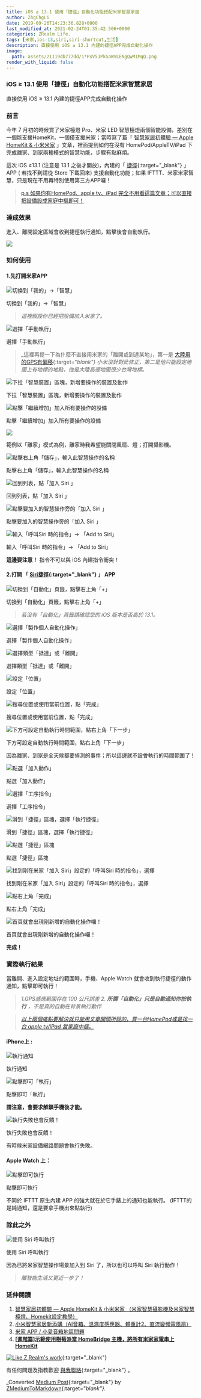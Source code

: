```yaml
---
title: iOS ≥ 13.1 使用「捷徑」自動化功能搭配米家智慧家居
author: ZhgChgLi
date: 2019-09-26T14:23:36.828+0000
last_modified_at: 2021-02-24T01:35:42.506+0000
categories: ZRealm Life.
tags: [米家,ios-13,siri,siri-shortcut,生活]
description: 直接使用 iOS ≥ 13.1 內建的捷徑APP完成自動化操作
image:
  path: assets/21119db777dd/1*PxV5JPkSaWVLENgQwM1MqQ.png
render_with_liquid: false
---
```


### iOS ≥ 13\.1 使用「捷徑」自動化功能搭配米家智慧家居

直接使用 iOS ≥ 13\.1 內建的捷徑APP完成自動化操作
### 前言

今年 7 月初的時候買了米家檯燈 Pro、米家 LED 智慧檯燈兩個智能設備，差別在一個能支援HomeKit，一個僅支援米家；當時寫了篇「 [智慧家居初體驗 — Apple HomeKit & 小米米家](../c3150cdc85dd/) 」文章，裡面提到如何在沒有 HomePod/AppleTV/iPad 下完成離家、到家兩種模式的智慧功能，步驟有點麻煩。

這次 iOS ≥13\.1 \(注意是 13\.1 之後才開放\)，內建的「 [捷徑](https://apps.apple.com/tw/app/%E6%8D%B7%E5%BE%91/id915249334){:target="_blank"} 」APP \( 若找不到請從 Store 下載回來\) 支援自動化功能；如果 IFTTT、米家米家智慧，只是現在不用再特別使用第三方APP囉！
> [p\.s 如果你有HomePod、apple tv、iPad 完全不用看這篇文章；可以直接把設備設成家庭中樞即可！](../c3150cdc85dd/) 


### 達成效果

進入、離開設定區域會收到捷徑執行通知，點擊後會自動執行。


![](/assets/21119db777dd/1*PxV5JPkSaWVLENgQwM1MqQ.png)

### 如何使用
#### 1\.先打開米家APP


![切換到「我的」\-&gt;「智慧」](/assets/21119db777dd/1*Z0Papen1int2BNH-UO5GjQ.png)

切換到「我的」\-&gt;「智慧」
> _這裡假設你已經把設備加入米家了。_ 




![選擇「手動執行」](/assets/21119db777dd/1*k70shMyqZ68g3TT6xQIr6Q.png)

選擇「手動執行」
> _這裡再提一下為什麼不直接用米家的「離開或到達某地」，第一是 [大陸用的GPS有偏移](https://buzzorange.com/techorange/2019/05/09/china-map-is-wrong/){:target="_blank"} 小米沒針對此修正，第二是他只能設定地圖上有地標的地點，他是大陸高德地圖很少台灣地標。_ 




![下拉「智慧裝置」區塊，新增要操作的裝置及動作](/assets/21119db777dd/1*IPg5D4G7N514em_kfWuc5w.png)

下拉「智慧裝置」區塊，新增要操作的裝置及動作


![點擊「繼續增加」加入所有要操作的設備](/assets/21119db777dd/1*wQOvC90cSr2iswe_80qHxw.png)

點擊「繼續增加」加入所有要操作的設備


![](/assets/21119db777dd/1*NkJcbWEBZACxpdVT7plPDQ.png)


範例以「離家」模式為例，離家時我希望能關閉風扇、燈；打開攝影機。


![點擊右上角「儲存」，輸入此智慧操作的名稱](/assets/21119db777dd/1*7NJfN3nJ_YjDVDfg1eOkiA.png)

點擊右上角「儲存」，輸入此智慧操作的名稱


![回到列表，點「加入 Siri 」](/assets/21119db777dd/1*J3bs38gdCu7lWM5_BF3Gxg.png)

回到列表，點「加入 Siri 」


![點擊要加入的智慧操作旁的「加入 Siri 」](/assets/21119db777dd/1*3-StxB6DSIQ9CEvg8xxMVg.png)

點擊要加入的智慧操作旁的「加入 Siri 」


![輸入「呼叫Siri 時的指令」\-&gt; 「Add to Siri」](/assets/21119db777dd/1*g0PjYwD7i-oiA3Ju9V76QQ.png)

輸入「呼叫Siri 時的指令」\-&gt; 「Add to Siri」

**這邊要注意！** 指令不可以與 iOS 內建指令衝突！
#### 2\.打開 「 [Siri捷徑](https://apps.apple.com/tw/app/%E6%8D%B7%E5%BE%91/id915249334){:target="_blank"} 」 APP


![切換到「自動化」頁籤，點擊右上角「\+」](/assets/21119db777dd/1*_LPvWc3F9OKed2q93u2sQA.png)

切換到「自動化」頁籤，點擊右上角「\+」
> _若沒有「自動化」頁籤請確認您的 iOS 版本是否高於 13\.1。_ 




![選擇「製作個人自動化操作」](/assets/21119db777dd/1*ojg-47V9xCb_kL80sCIj-g.png)

選擇「製作個人自動化操作」


![選擇類型「抵達」或「離開」](/assets/21119db777dd/1*PhBHbQ57IqvvToRYfT_C5g.png)

選擇類型「抵達」或「離開」


![設定「位置」](/assets/21119db777dd/1*V2yPBSYfv770EePQoTTJFQ.png)

設定「位置」


![搜尋位置或使用當前位置，點「完成」](/assets/21119db777dd/1*i-L6rmMe0aj5D-bReIc9Nw.png)

搜尋位置或使用當前位置，點「完成」


![下方可設定自動執行時間範圍，點右上角「下一步」](/assets/21119db777dd/1*ZC6BZHvVtyFWyw-mfJcvXQ.png)

下方可設定自動執行時間範圍，點右上角「下一步」

因為離家、到家是全天候都要偵測的事件；所以這邊就不設會執行的時間範圍了！


![點選「加入動作」](/assets/21119db777dd/1*-8sdXS2aUk8bd-ZOGaAfKQ.png)

點選「加入動作」


![選擇「工序指令」](/assets/21119db777dd/1*njtg1AlUWKWc3cUCrGmSEQ.png)

選擇「工序指令」


![滑到「捷徑」區塊，選擇「執行捷徑」](/assets/21119db777dd/1*seDM3PVZQfQsjHpOjecQuQ.png)

滑到「捷徑」區塊，選擇「執行捷徑」


![點選「捷徑」區塊](/assets/21119db777dd/1*gXm4pRJbryAtQkuwd9dc_Q.png)

點選「捷徑」區塊


![找到剛在米家「加入 Siri」設定的「呼叫Siri 時的指令」，選擇](/assets/21119db777dd/1*gosnwKrxnR77BX4z9IMTUQ.png)

找到剛在米家「加入 Siri」設定的「呼叫Siri 時的指令」，選擇


![點右上角「完成」](/assets/21119db777dd/1*1Ab0t-A6H9GoB3FaLuetvQ.png)

點右上角「完成」


![首頁就會出現剛新增的自動化操作囉！](/assets/21119db777dd/1*iO-DeUtcQtfwiMhkvpZLwA.png)

首頁就會出現剛新增的自動化操作囉！

**完成！**
### 實際執行結果

當離開、進入設定地址的範圍時，手機、Apple Watch 就會收到執行捷徑的動作通知，點擊即可執行！
> _1\.GPS感應範圍存在 100 公尺誤差_ 
_2\. **所謂「自動化」只是自動通知你按執行** ，不是真的自動在背景執行動作_ 

> [_以上兩個痛點要解決就只能用文章開頭所說的，買一台HomePod或是找一台 apple tv/iPad 當家庭中樞。_](../c3150cdc85dd/) 


#### iPhone上 :


![執行通知](/assets/21119db777dd/1*5zxxXEtsSqQPsJh8qoRcwA.png)

執行通知


![點擊即可「執行」](/assets/21119db777dd/1*E1jWgwNHDTrXR9qQmtTmeA.png)

點擊即可「執行」

**請注意，會要求解鎖手機後才能。**


![執行失敗也會反饋！](/assets/21119db777dd/1*3UQO0R4bt-oXwglOrhXbCQ.png)

執行失敗也會反饋！

有時候米家設備網路問題會執行失敗。
#### Apple Watch 上：


![點擊即可執行](/assets/21119db777dd/1*EdRki0mt6-KE2MfW5MSB4w.png)

點擊即可執行

不同於 IFTTT 原生內建 APP 的強大就在於它手錶上的通知也能執行。
\(IFTTT的是純通知，還是要拿手機出來點執行\)
### 除此之外


![使用 Siri 呼叫執行](/assets/21119db777dd/1*KjRJQutJbRD3aPQUw7LeUQ.png)

使用 Siri 呼叫執行

因為已將米家智慧操作場景加入到 Siri 了，所以也可以呼叫 Siri 執行動作！
> _離智能生活又更近一步了！_ 


### 延伸閱讀
1. [智慧家居初體驗 — Apple HomeKit & 小米米家 （米家智慧攝影機及米家智慧檯燈、Homekit設定教學）](../c3150cdc85dd/)
2. [小米智慧家居新添購（AI音箱、溫濕度感應器、體重計2、直流變頻電風扇）](../bcff7c157941/)
3. [米家 APP / 小愛音箱地區問題](../94a4020edb82/)
4. [**\[進階篇\]示範使用樹莓派當 HomeBridge 主機，將所有米家家電串上 HomeKit**](../99db2a1fbfe5/)



[![Like Z Realm's work](https://button.like.co/images/og/likebutton.png "Like Z Realm's work")](https://button.like.co/zhgchgli){:target="_blank"}


有任何問題及指教歡迎 [與我聯絡](https://www.zhgchg.li/contact){:target="_blank"} 。



_Converted [Medium Post](https://medium.com/zrealm-life/ios-13-1-%E4%BD%BF%E7%94%A8-%E6%8D%B7%E5%BE%91-%E8%87%AA%E5%8B%95%E5%8C%96%E5%8A%9F%E8%83%BD%E6%90%AD%E9%85%8D%E7%B1%B3%E5%AE%B6%E6%99%BA%E6%85%A7%E5%AE%B6%E5%B1%85-21119db777dd){:target="_blank"} by [ZMediumToMarkdown](https://github.com/ZhgChgLi/ZMediumToMarkdown){:target="_blank"}._
